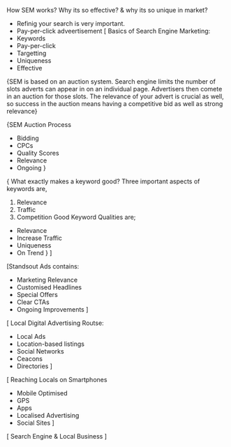 How SEM works?
Why its so effective? & why its so unique in market?
- Refinig your search is very important.
- Pay-per-click adveertisement
[
  Basics of Search Engine Marketing:
- Keywords
- Pay-per-click
- Targetting
- Uniqueness
- Effective

{SEM is based on an auction system. Search engine limits the number of slots adverts can appear in on an individual page. Advertisers then comete in an auction for those slots.
The relevance of your advert is crucial as well, so success in the auction means having a competitive bid as well as strong relevance}

{SEM Auction Process
- Bidding
- CPCs
- Quality Scores
- Relevance
- Ongoing
}

{
  What exactly makes a keyword good? Three important aspects of keywords are,
1) Relevance
2) Traffic
3) Competition
Good Keyword Qualities are;
- Relevance
- Increase Traffic
- Uniqueness
- On Trend
}
]

[Standsout Ads contains:
- Marketing Relevance
- Customised Headlines
- Special Offers
- Clear CTAs
- Ongoing Improvements
]

[
  Local Digital Advertising Routse:
  - Local Ads
  - Location-based listings
  - Social Networks
  - Ceacons
  - Directories
]

[
  Reaching Locals on Smartphones
- Mobile Optimised
- GPS
- Apps
- Localised Advertising
- Social Sites
]

[
  Search Engine & Local Business
]




















